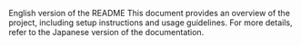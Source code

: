  English version of the README
 This document provides an overview of the project, including setup instructions and usage guidelines.
 For more details, refer to the Japanese version of the documentation.